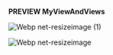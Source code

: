 **PREVIEW MyViewAndViews**

![Webp net-resizeimage (1)](https://user-images.githubusercontent.com/43690512/66911183-39342980-f03a-11e9-805f-e09ac957ef5c.png)

![Webp net-resizeimage](https://user-images.githubusercontent.com/43690512/66911186-39ccc000-f03a-11e9-9631-cc3e3428d1b8.png)
